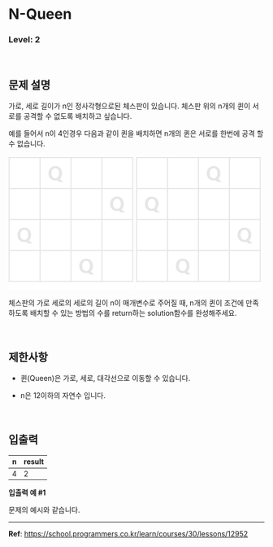 # N-Queen

### Level: 2

<br>

## 문제 설명

가로, 세로 길이가 n인 정사각형으로된 체스판이 있습니다. 체스판 위의 n개의 퀸이 서로를 공격할 수 없도록 배치하고 싶습니다.

예를 들어서 n이 4인경우 다음과 같이 퀸을 배치하면 n개의 퀸은 서로를 한번에 공격 할 수 없습니다.

<img src="./exam_1.png" alt="exam_1" />

<img src="./exam_2.png" alt="exam_2" />

체스판의 가로 세로의 세로의 길이 n이 매개변수로 주어질 때, n개의 퀸이 조건에 만족 하도록 배치할 수 있는 방법의 수를 return하는 solution함수를 완성해주세요.

<br>

## 제한사항

- 퀸(Queen)은 가로, 세로, 대각선으로 이동할 수 있습니다.

- n은 12이하의 자연수 입니다.

<br>

## 입출력

| n | result |
| - | ------ |
| 4 | 2      |

**입출력 예 #1**

문제의 예시와 같습니다.

---

**Ref**: https://school.programmers.co.kr/learn/courses/30/lessons/12952